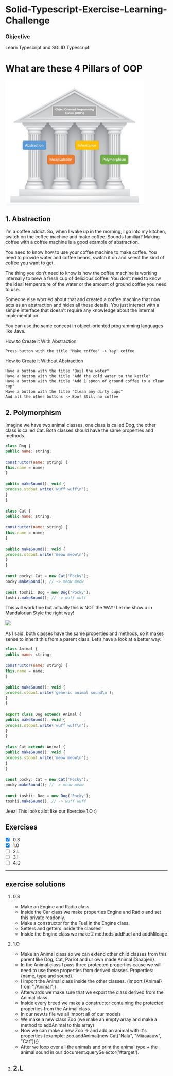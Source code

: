 # Solid-Typescript-Exercise-Learning-Challenge

### Objective
Learn Typescript and SOLID Typescript.

# What are these 4 Pillars of OOP
![img_4.png](img_4.png)

## 1. Abstraction
I’m a coffee addict. So, when I wake up in the morning, I go into my kitchen, switch on the coffee machine and make coffee. Sounds familiar?
Making coffee with a coffee machine is a good example of abstraction.

You need to know how to use your coffee machine to make coffee. You need to provide water and coffee beans, switch it on and select the kind of coffee you want to get.

The thing you don’t need to know is how the coffee machine is working internally to brew a fresh cup of delicious coffee. You don’t need to know the ideal temperature of the water or the amount of ground coffee you need to use.

Someone else worried about that and created a coffee machine that now acts as an abstraction and hides all these details. You just interact with a simple interface that doesn’t require any knowledge about the internal implementation.

You can use the same concept in object-oriented programming languages like Java.

How to Create it With Abstraction

    Press button with the title "Make coffee" -> Yay! coffee

How to Create it Without Abstraction

    Have a button with the title "Boil the water"
    Have a button with the title "Add the cold water to the kettle"
    Have a button with the title "Add 1 spoon of ground coffee to a clean cup"
    Have a button with the title "Clean any dirty cups"
    And all the other buttons -> Boo! Still no coffee

## 2. Polymorphism
Imagine we have two animal classes, one class is called Dog, the other class is called Cat. Both classes should have the same properties and methods.
```js
class Dog {
public name: string;

constructor(name: string) {
this.name = name;
}

public makeSound(): void {
process.stdout.write('wuff wuff\n');
}
}

class Cat {
public name: string;

constructor(name: string) {
this.name = name;
}

public makeSound(): void {
process.stdout.write('meow meow\n');
}
}

const pocky: Cat = new Cat('Pocky');
pocky.makeSound(); // -> meow meow

const toshii: Dog = new Dog('Pocky');
toshii.makeSound(); // -> wuff wuff
```

This will work fine but actually this is NOT the WAY! 
Let me show u in Mandalorian Style the right way! 

![](../../../Downloads/4pw07x.jpg)

As I said, both classes have the same properties and methods, so it makes sense to inherit this from a parent class.
Let’s have a look at a better way:

```js
class Animal {
public name: string;

constructor(name: string) {
this.name = name;
}

public makeSound(): void {
process.stdout.write('generic animal sound\n');
}
}

export class Dog extends Animal {
public makeSound(): void {
process.stdout.write('wuff wuff\n');
}
}

class Cat extends Animal {
public makeSound(): void {
process.stdout.write('meow meow\n');
}
}

const pocky: Cat = new Cat('Pocky');
pocky.makeSound(); // -> meow meow

const toshii: Dog = new Dog('Pocky');
toshii.makeSound(); // -> wuff wuff
```
Jeez! This looks alot like our Exercise 1.O :)


## Exercises
- [X] 0.S
- [X] 1.0
- [ ] 2.L
- [ ] 3.I
- [ ] 4.D
---

## exercise solutions
1. 0.S
    - Make an Engine and Radio class.
    - Inside the Car class we make properties Engine and Radio and set this private readonly.
    - Make a constructor for the Fuel in the Engine class.
    - Setters and getters inside the classes!
    - Inside the Engine class we make 2 methods addFuel and addMileage

2. 1.O
   - Make an Animal class so we can extend other child classes from this parent like Dog, Cat, Parrot and ur own made Animal {Saapjen}.
   - In the Animal class I pass three protected properties cause we will need to use these properties from derived classes. Properties: {name, type and sound}.
   - I import the Animal class inside the other classes. (import {Animal} from "./Animal";)
   - Afterwards we make sure that we export the class derived from the Animal class.
   - Inside every breed we make a constructor containing the protected properties from the Animal class.
   - In our new.ts file we all import all of our models
   - We make a new class Zoo (we make an empty array and make a method to addAnimal to this array)
   - Now we can make a new Zoo -> and add an animal with it's properties {example: zoo.addAnimal(new Cat("Nala", "Miaaaauw", "Cat"));}
   - After we loop over all the animals and print the animal type + the animal sound in our document.querySelector('#target').

3. 2.L
   -